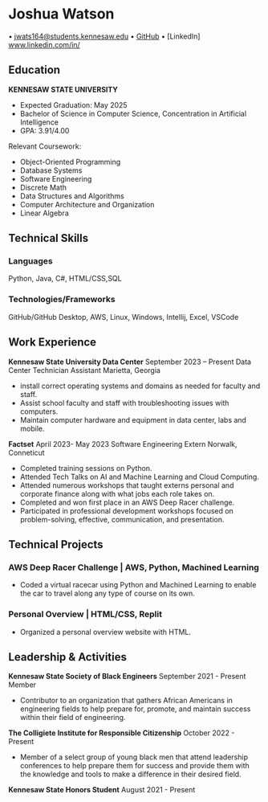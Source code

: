 # Joshua Watson

• jwats164@students.kennesaw.edu • [GitHub]() • [LinkedIn] www.linkedin.com/in/


## Education

**KENNESAW STATE UNIVERSITY**
- Expected Graduation: May 2025
- Bachelor of Science in Computer Science, Concentration in Artificial Intelligence
- GPA: 3.91/4.00

Relevant Coursework:
- Object-Oriented Programming
- Database Systems
- Software Engineering
- Discrete Math
- Data Structures and Algorithms
- Computer Architecture and Organization
- Linear Algebra


## Technical Skills

### Languages
Python, Java, C#, HTML/CSS,SQL

### Technologies/Frameworks
GitHub/GitHub Desktop, AWS, Linux, Windows, Intellij, Excel, VSCode

## Work Experience

**Kennesaw State University Data Center**
September 2023 – Present
Data Center Technician Assistant
Marietta, Georgia

- install correct operating systems and domains as needed for faculty and staff.
- Assist school faculty and staff with troubleshooting issues with computers.
- Maintain computer hardware and equipment in data center, labs and mobile. 


**Factset**
April 2023- May 2023
Software Engineering Extern
Norwalk, Conneticut

- Completed training sessions on Python.
- Attended Tech Talks on AI and Machine Learning and Cloud Computing. 
- Attended numerous workshops that taught externs personal and corporate finance along with what jobs each role takes on.  
- Completed and won first place in an AWS Deep Racer challenge. 
- Participated in professional development workshops focused on problem-solving, effective, communication, and presentation. 


  

## Technical Projects

### AWS Deep Racer Challenge | AWS, Python, Machined Learning

- Coded a virtual racecar using Python and Machined Learning to enable the car to travel along any type of course on its own.
  
### Personal Overview | HTML/CSS, Replit

- Organized a personal overview website with HTML.  


## Leadership & Activities

**Kennesaw State Society of Black Engineers**
September 2021 - Present
Member

- Contributor to an organization that gathers African Americans in engineering fields to help prepare for, promote, and maintain success within their field of engineering.

**The Colligiete Institute for Responsible Citizenship**
October 2022 - Present

- Member of a select group of young black men that attend leadership conferences to help prepare them for success and provide them with the knowledge and tools to make a difference in their desired field.

**Kennesaw State Honors Student**
August 2021 - Present
